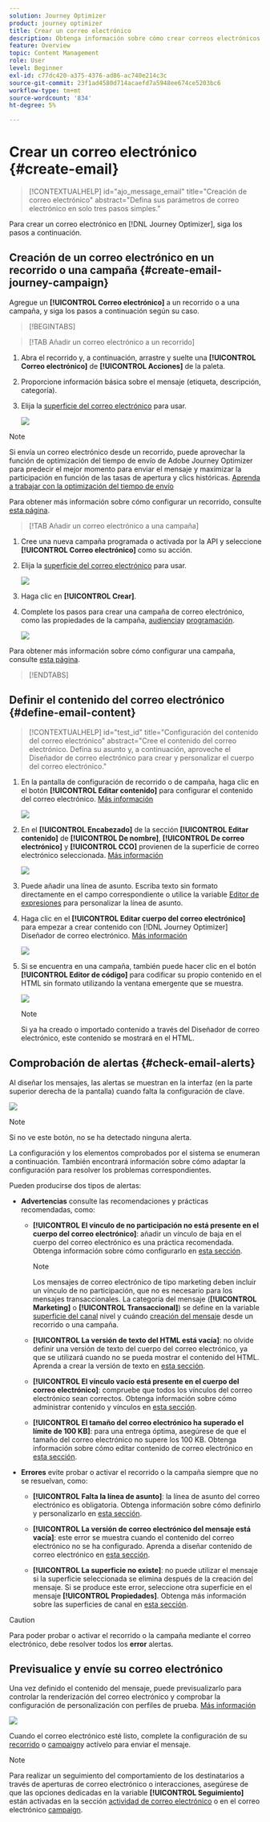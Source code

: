 ```yaml
---
solution: Journey Optimizer
product: journey optimizer
title: Crear un correo electrónico
description: Obtenga información sobre cómo crear correos electrónicos en Journey Optimizer
feature: Overview
topic: Content Management
role: User
level: Beginner
exl-id: c77dc420-a375-4376-ad86-ac740e214c3c
source-git-commit: 23f1ad4580d714acaefd7a5948ee674ce5203bc6
workflow-type: tm+mt
source-wordcount: '834'
ht-degree: 5%

---
```


# Crear un correo electrónico {#create-email}

>[!CONTEXTUALHELP]
>id="ajo_message_email"
>title="Creación de correo electrónico"
>abstract="Defina sus parámetros de correo electrónico en solo tres pasos simples."

Para crear un correo electrónico en [!DNL Journey Optimizer], siga los pasos a continuación.

## Creación de un correo electrónico en un recorrido o una campaña {#create-email-journey-campaign}

Agregue un **[!UICONTROL Correo electrónico]** a un recorrido o a una campaña, y siga los pasos a continuación según su caso.

>[!BEGINTABS]

>[!TAB Añadir un correo electrónico a un recorrido]

1. Abra el recorrido y, a continuación, arrastre y suelte una **[!UICONTROL Correo electrónico]** de **[!UICONTROL Acciones]** de la paleta.

1. Proporcione información básica sobre el mensaje (etiqueta, descripción, categoría).

1. Elija la [superficie del correo electrónico](email-settings.md) para usar.

   ![](assets/email_journey.png)

>[!NOTE]
>
>Si envía un correo electrónico desde un recorrido, puede aprovechar la función de optimización del tiempo de envío de Adobe Journey Optimizer para predecir el mejor momento para enviar el mensaje y maximizar la participación en función de las tasas de apertura y clics históricas. [Aprenda a trabajar con la optimización del tiempo de envío](../building-journeys/journeys-message.md#send-time-optimization)

Para obtener más información sobre cómo configurar un recorrido, consulte [esta página](../building-journeys/journey-gs.md).

>[!TAB Añadir un correo electrónico a una campaña]

1. Cree una nueva campaña programada o activada por la API y seleccione **[!UICONTROL Correo electrónico]** como su acción.

1. Elija la [superficie del correo electrónico](email-settings.md) para usar.

   ![](assets/email_campaign.png)

1. Haga clic en **[!UICONTROL Crear]**.

1. Complete los pasos para crear una campaña de correo electrónico, como las propiedades de la campaña, [audiencia](../segment/about-segments.md)y [programación](../campaigns/create-campaign.md#schedule).

   ![](assets/email_campaign_steps.png)

<!--
From the **[!UICONTROL Action]** section, specify if you want to track how your recipients react to your delivery: you can track email opens, and/or clicks on links and buttons in your email.

![](assets/email_campaign_tracking.png)
-->

Para obtener más información sobre cómo configurar una campaña, consulte [esta página](../campaigns/get-started-with-campaigns.md).

>[!ENDTABS]

## Definir el contenido del correo electrónico {#define-email-content}

<!-- update the quarry component with right ID value-->

>[!CONTEXTUALHELP]
>id="test_id"
>title="Configuración del contenido del correo electrónico"
>abstract="Cree el contenido del correo electrónico. Defina su asunto y, a continuación, aproveche el Diseñador de correo electrónico para crear y personalizar el cuerpo del correo electrónico."

1. En la pantalla de configuración de recorrido o de campaña, haga clic en el botón **[!UICONTROL Editar contenido]** para configurar el contenido del correo electrónico. [Más información](get-started-email-design.md)

   ![](assets/email_campaign_edit_content.png)

1. En el **[!UICONTROL Encabezado]** de la sección **[!UICONTROL Editar contenido]** de **[!UICONTROL De nombre]**, **[!UICONTROL De correo electrónico]** y **[!UICONTROL CCO]** provienen de la superficie de correo electrónico seleccionada. [Más información](email-settings.md) <!--check if same for journey-->

   ![](assets/email_designer_edit_content_header.png)

1. Puede añadir una línea de asunto. Escriba texto sin formato directamente en el campo correspondiente o utilice la variable [Editor de expresiones](../personalization/personalization-build-expressions.md) para personalizar la línea de asunto.

1. Haga clic en el **[!UICONTROL Editar cuerpo del correo electrónico]** para empezar a crear contenido con [!DNL Journey Optimizer] Diseñador de correo electrónico. [Más información](get-started-email-design.md)

   ![](assets/email_designer_edit_email_body.png)

1. Si se encuentra en una campaña, también puede hacer clic en el botón **[!UICONTROL Editor de código]** para codificar su propio contenido en el HTML sin formato utilizando la ventana emergente que se muestra.

   ![](assets/email_designer_edit_code_editor.png)

   >[!NOTE]
   >
   >Si ya ha creado o importado contenido a través del Diseñador de correo electrónico, este contenido se mostrará en el HTML.

## Comprobación de alertas {#check-email-alerts}

Al diseñar los mensajes, las alertas se muestran en la interfaz (en la parte superior derecha de la pantalla) cuando falta la configuración de clave.

![](assets/email_journey_alerts_details.png)

>[!NOTE]
>
>Si no ve este botón, no se ha detectado ninguna alerta.

La configuración y los elementos comprobados por el sistema se enumeran a continuación. También encontrará información sobre cómo adaptar la configuración para resolver los problemas correspondientes.

Pueden producirse dos tipos de alertas:

* **Advertencias** consulte las recomendaciones y prácticas recomendadas, como:

   * **[!UICONTROL El vínculo de no participación no está presente en el cuerpo del correo electrónico]**: añadir un vínculo de baja en el cuerpo del correo electrónico es una práctica recomendada. Obtenga información sobre cómo configurarlo en [esta sección](../privacy/opt-out.md#opt-out-management).

      >[!NOTE]
      >
      >Los mensajes de correo electrónico de tipo marketing deben incluir un vínculo de no participación, que no es necesario para los mensajes transaccionales. La categoría del mensaje (**[!UICONTROL Marketing]** o **[!UICONTROL Transaccional]**) se define en la variable [superficie del canal](email-settings.md#email-type) nivel y cuándo [creación del mensaje](#create-email-journey-campaign) desde un recorrido o una campaña.

   * **[!UICONTROL La versión de texto del HTML está vacía]**: no olvide definir una versión de texto del cuerpo del correo electrónico, ya que se utilizará cuando no se pueda mostrar el contenido del HTML. Aprenda a crear la versión de texto en [esta sección](text-version-email.md).

   * **[!UICONTROL El vínculo vacío está presente en el cuerpo del correo electrónico]**: compruebe que todos los vínculos del correo electrónico sean correctos. Obtenga información sobre cómo administrar contenido y vínculos en [esta sección](content-from-scratch.md).

   * **[!UICONTROL El tamaño del correo electrónico ha superado el límite de 100 KB]**: para una entrega óptima, asegúrese de que el tamaño del correo electrónico no supere los 100 KB. Obtenga información sobre cómo editar contenido de correo electrónico en [esta sección](content-from-scratch.md).

* **Errores** evite probar o activar el recorrido o la campaña siempre que no se resuelvan, como:

   * **[!UICONTROL Falta la línea de asunto]**: la línea de asunto del correo electrónico es obligatoria. Obtenga información sobre cómo definirlo y personalizarlo en [esta sección](create-email.md).

   <!--HTML is empty when Amp HTML is present-->

   * **[!UICONTROL La versión de correo electrónico del mensaje está vacía]**: este error se muestra cuando el contenido del correo electrónico no se ha configurado. Aprenda a diseñar contenido de correo electrónico en [esta sección](get-started-email-design.md).

   * **[!UICONTROL La superficie no existe]**: no puede utilizar el mensaje si la superficie seleccionada se elimina después de la creación del mensaje. Si se produce este error, seleccione otra superficie en el mensaje **[!UICONTROL Propiedades]**. Obtenga más información sobre las superficies de canal en [esta sección](../configuration/channel-surfaces.md).


>[!CAUTION]
>
>Para poder probar o activar el recorrido o la campaña mediante el correo electrónico, debe resolver todos los **error** alertas.

## Previsualice y envíe su correo electrónico

Una vez definido el contenido del mensaje, puede previsualizarlo para controlar la renderización del correo electrónico y comprobar la configuración de personalización con perfiles de prueba. [Más información](preview.md)

![](assets/email_designer_edit_simulate.png)

Cuando el correo electrónico esté listo, complete la configuración de su [recorrido](../building-journeys/journey-gs.md) o [campaign](../campaigns/create-campaign.md)y actívelo para enviar el mensaje.

>[!NOTE]
>
>Para realizar un seguimiento del comportamiento de los destinatarios a través de aperturas de correo electrónico o interacciones, asegúrese de que las opciones dedicadas en la variable **[!UICONTROL Seguimiento]** están activadas en la sección [actividad de correo electrónico](../building-journeys/journeys-message.md) o en el correo electrónico [campaign](../campaigns/create-campaign.md).<!--to move?-->

<!--

## Define your email content {#email-content}

Use [!DNL Journey Optimizer] Email Designer to [design your email from scratch](../email/content-from-scratch.md). If you have an existing content, you can [import it in the Email Designer](../email/existing-content.md), or [code your own content](../email/code-content.md) in [!DNL Journey Optimizer]. 

[!DNL Journey Optimizer] comes with a set of [built-in templates](email-templates.md) to help you start. Any email can also be saved as a template.

Use [!DNL Journey Optimizer] Expression editor to personalize your messages with profiles' data. For more on personalization, refer to [this section](../personalization/personalize.md).

Adapt the content of your messages to the targeted profiles by using [!DNL Journey Optimizer] dynamic content capabilities. [Get started with dynamic content](../personalization/get-started-dynamic-content.md)

## Email tracking {#email-tracking}

If you want to track the behavior of your recipients through openings and/or clicks on links, enable the following options: **[!UICONTROL Email opens]** and **[!UICONTROL Click on email]**. 

Learn more about tracking in [this section](message-tracking.md).

## Validate your email content {#email-content-validate}

Control the rendering of your email, and check personalization settings with test profiles, using the preview section on the left-hand side. For more on this, refer to [this section](preview.md).

![](assets/messages-simple-preview.png)

You must also check alerts in the upper section of the editor.  Some of them are simple warnings, but others can prevent you from using the message. 

-->

